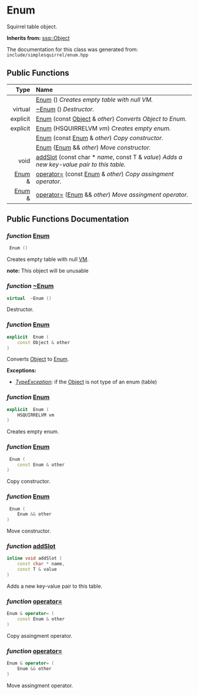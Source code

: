 Enum
===================================

Squirrel table object. 

**Inherits from:** [ssq::Object](ssq_Object.html)

The documentation for this class was generated from: `include/simplesquirrel/enum.hpp`



## Public Functions

| Type | Name |
| -------: | :------- |
|   | [Enum](#597a7df4) ()  _Creates empty table with null VM._ |
|  virtual  | [~Enum](#0079bfe3) ()  _Destructor._ |
|  explicit  | [Enum](#57a8d31d) (const [Object](ssq_Object.html) & _other_)  _Converts Object to Enum._ |
|  explicit  | [Enum](#a48ab63f) (HSQUIRRELVM _vm_)  _Creates empty enum._ |
|   | [Enum](#2982d363) (const [Enum](ssq_Enum.html) & _other_)  _Copy constructor._ |
|   | [Enum](#03cd8aff) ([Enum](ssq_Enum.html) && _other_)  _Move constructor._ |
|  void | [addSlot](#334fafae) (const char * _name_, const T & _value_)  _Adds a new key-value pair to this table._ |
|  [Enum](ssq_Enum.html) & | [operator=](#47b936cf) (const [Enum](ssq_Enum.html) & _other_)  _Copy assingment operator._ |
|  [Enum](ssq_Enum.html) & | [operator=](#c04c68a5) ([Enum](ssq_Enum.html) && _other_)  _Move assingment operator._ |


## Public Functions Documentation

### _function_ <a id="597a7df4" href="#597a7df4">Enum</a>

```cpp
 Enum () 
```

Creates empty table with null [VM](ssq_VM.html). 

**note:** This object will be unusable 


### _function_ <a id="0079bfe3" href="#0079bfe3">~Enum</a>

```cpp
virtual  ~Enum () 
```

Destructor. 

### _function_ <a id="57a8d31d" href="#57a8d31d">Enum</a>

```cpp
explicit  Enum (
    const Object & other
) 
```

Converts [Object](ssq_Object.html) to [Enum](ssq_Enum.html). 

**Exceptions:**
* _[TypeException](ssq_TypeException.html):_ if the [Object](ssq_Object.html) is not type of an enum (table) 


### _function_ <a id="a48ab63f" href="#a48ab63f">Enum</a>

```cpp
explicit  Enum (
    HSQUIRRELVM vm
) 
```

Creates empty enum. 

### _function_ <a id="2982d363" href="#2982d363">Enum</a>

```cpp
 Enum (
    const Enum & other
) 
```

Copy constructor. 

### _function_ <a id="03cd8aff" href="#03cd8aff">Enum</a>

```cpp
 Enum (
    Enum && other
) 
```

Move constructor. 

### _function_ <a id="334fafae" href="#334fafae">addSlot</a>

```cpp
inline void addSlot (
    const char * name,
    const T & value
) 
```

Adds a new key-value pair to this table. 

### _function_ <a id="47b936cf" href="#47b936cf">operator=</a>

```cpp
Enum & operator= (
    const Enum & other
) 
```

Copy assingment operator. 

### _function_ <a id="c04c68a5" href="#c04c68a5">operator=</a>

```cpp
Enum & operator= (
    Enum && other
) 
```

Move assingment operator. 



